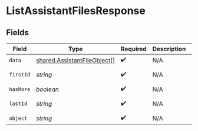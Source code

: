 # ListAssistantFilesResponse


## Fields

| Field                                                                             | Type                                                                              | Required                                                                          | Description                                                                       | Example                                                                           |
| --------------------------------------------------------------------------------- | --------------------------------------------------------------------------------- | --------------------------------------------------------------------------------- | --------------------------------------------------------------------------------- | --------------------------------------------------------------------------------- |
| `data`                                                                            | [shared.AssistantFileObject](../../../sdk/models/shared/assistantfileobject.md)[] | :heavy_check_mark:                                                                | N/A                                                                               |                                                                                   |
| `firstId`                                                                         | *string*                                                                          | :heavy_check_mark:                                                                | N/A                                                                               | file-abc123                                                                       |
| `hasMore`                                                                         | *boolean*                                                                         | :heavy_check_mark:                                                                | N/A                                                                               | false                                                                             |
| `lastId`                                                                          | *string*                                                                          | :heavy_check_mark:                                                                | N/A                                                                               | file-abc456                                                                       |
| `object`                                                                          | *string*                                                                          | :heavy_check_mark:                                                                | N/A                                                                               | list                                                                              |